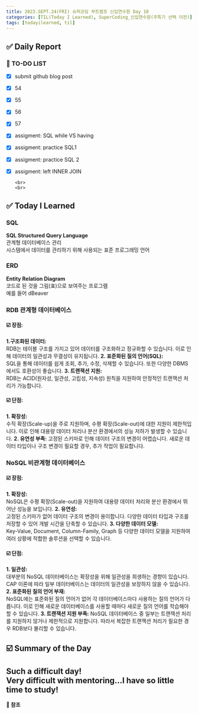 ```yaml
---
title: 2023.SEPT.24(FRI) 슈퍼코딩 부트캠프 신입연수원 Day 10
categories: [TIL(Today I Learned), SuperCoding_신입연수원(주특기 선택 이전)]
tags: [todayilearned, til]
---
```


## ✅ Daily Report

### 📌 **TO-DO LIST**

- [x] submit github blog post
- [x] 54
- [x] 55
- [x] 56
- [x] 57
- [x] assigment: SQL while VS having
- [x] assigment: practice SQL1
- [x] assigment: practice SQL 2
- [x] assigment: left INNER JOIN

      <br>
      <br>

## ✅ Today I Learned

### **SQL**

**SQL Structured Query Language**  
관계형 데이터베이스 관리  
시스템에서 데이터를 관리하기 위해 사용되는 표준 프로그래밍 언어

### **ERD**

**Entity Relation Diagram**  
코드로 된 것을 그림(표)으로 보여주는 프로그램  
예를 들어 dBeaver

### **RDB 관계형 데이터베이스**

#### ☑️ 장점:

**1.구조화된 데이터:**  
RDB는 테이블 구조를 가지고 있어 데이터를 구조화하고 정규화할 수 있습니다. 이로 인해 데이터의 일관성과 무결성이 유지됩니다.
**2. 표준화된 질의 언어(SQL):**  
SQL을 통해 데이터를 쉽게 조회, 추가, 수정, 삭제할 수 있습니다. 또한 다양한 DBMS에서도 호환성이 좋습니다.
**3. 트랜잭션 지원:**  
RDB는 ACID(원자성, 일관성, 고립성, 지속성) 원칙을 지원하여 안정적인 트랜잭션 처리가 가능합니다.

#### ☑️ 단점:

**1. 확장성:**  
수직 확장(Scale-up)을 주로 지원하며, 수평 확장(Scale-out)에 대한 지원이 제한적입니다. 이로 인해 대용량 데이터 처리나 분산 환경에서의 성능 저하가 발생할 수 있습니다.
**2. 유연성 부족:**
고정된 스키마로 인해 데이터 구조의 변경이 어렵습니다. 새로운 데이터 타입이나 구조 변경이 필요할 경우, 추가 작업이 필요합니다.

### **NoSQL 비관계형 데이터베이스**

#### ☑️ 장점:

**1. 확장성:**  
NoSQL은 수평 확장(Scale-out)을 지원하여 대용량 데이터 처리와 분산 환경에서 뛰어난 성능을 보입니다.
**2. 유연성:**  
고정된 스키마가 없어 데이터 구조의 변경이 용이합니다. 다양한 데이터 타입과 구조를 저장할 수 있어 개발 시간을 단축할 수 있습니다.
**3. 다양한 데이터 모델:**  
 Key-Value, Document, Column-Family, Graph 등 다양한 데이터 모델을 지원하여 여러 상황에 적합한 솔루션을 선택할 수 있습니다.

#### ☑️ 단점:

**1. 일관성:**  
대부분의 NoSQL 데이터베이스는 확장성을 위해 일관성을 희생하는 경향이 있습니다. CAP 이론에 따라 일부 데이터베이스는 데이터의 일관성을 보장하지 않을 수 있습니다.
**2. 표준화된 질의 언어 부재:**  
NoSQL에는 표준화된 질의 언어가 없어 각 데이터베이스마다 사용하는 질의 언어가 다릅니다. 이로 인해 새로운 데이터베이스를 사용할 때마다 새로운 질의 언어를 학습해야 할 수 있습니다.
**3. 트랜잭션 지원 부족:**
NoSQL 데이터베이스 중 일부는 트랜잭션 처리를 지원하지 않거나 제한적으로 지원합니다. 따라서 복잡한 트랜잭션 처리가 필요한 경우 RDB보다 불리할 수 있습니다.

## ☑️ Summary of the Day <br>
Such a difficult day!   
Very difficult with mentoring...I have so little time to study!
---

**💟 참조**
